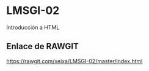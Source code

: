 # LMSGI-02
Introducción a HTML
## Enlace de RAWGIT
https://rawgit.com/xeixa/LMSGI-02/master/index.html
